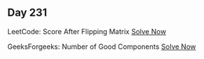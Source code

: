 ## Day 231

LeetCode: Score After Flipping Matrix 
[Solve Now](https://leetcode.com/problems/score-after-flipping-matrix/description/)

GeeksForgeeks: Number of Good Components 
[Solve Now](https://www.geeksforgeeks.org/problems/number-of-good-components--170647/1)
